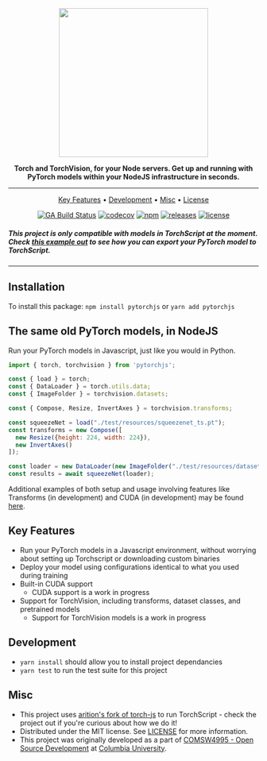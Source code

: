 <div align="center">

<img src="https://raw.githubusercontent.com/raghavmecheri/ptjs/master/assets/img/ptjs.png" width="300px">


**Torch and TorchVision, for your Node servers.
Get up and running with PyTorch models within your NodeJS infrastructure in seconds.**

---

<p align="center">
  <a href="#key-features">Key Features</a> •
  <a href="#development">Development</a> •
  <a href="#misc">Misc</a> •
  <a href="#license">License</a>
</p>

[![GA Build Status](https://img.shields.io/github/workflow/status/raghavmecheri/ptjs/Push%20CICD?style=for-the-badge)](https://github.com/raghavmecheri/ptjs/actions)
[![codecov](https://img.shields.io/codecov/c/github/raghavmecheri/ptjs?style=for-the-badge)](https://img.shields.io/codecov/c/github/raghavmecheri/ptjs?style=for-the-badge)
[![npm](https://img.shields.io/npm/v/pytorchjs?style=for-the-badge)](https://www.npmjs.com/package/pytorchjs)
[![releases](https://img.shields.io/github/v/release/raghavmecheri/ptjs?sort=semver&style=for-the-badge)](https://img.shields.io/github/v/release/raghavmecheri/ptjs?sort=semver&style=for-the-badge)
[![license](https://img.shields.io/github/license/raghavmecheri/coms4995?style=for-the-badge)](https://github.com/raghavmecheri/ptjs/blob/master/LICENSE)

</div>

##### This project is only compatible with models in TorchScript at the moment. Check [this example out](./examples/Exporting.md) to see how you can export your PyTorch model to TorchScript.

---

## Installation
To install this package: `npm install pytorchjs` or `yarn add pytorchjs`

## The same old PyTorch models, in NodeJS
Run your PyTorch models in Javascript, just like you would in Python.
```js
import { torch, torchvision } from 'pytorchjs';

const { load } = torch;
const { DataLoader } = torch.utils.data;
const { ImageFolder } = torchvision.datasets;

const { Compose, Resize, InvertAxes } = torchvision.transforms;

const squeezeNet = load("./test/resources/squeezenet_ts.pt");
const transforms = new Compose([
  new Resize({height: 224, width: 224}),
  new InvertAxes()
]);

const loader = new DataLoader(new ImageFolder("./test/resources/dataset"), 1, transforms);
const results = await squeezeNet(loader);
```
Additional examples of both setup and usage involving features like Transforms (in development) and CUDA (in development) may be found [here](./examples).

## Key Features
* Run your PyTorch models in a Javascript environment, without worrying about setting up Torchscript or downloading custom binaries
* Deploy your model using configurations identical to what you used during training
* Built-in CUDA support
	* CUDA support is a work in progress
* Support for TorchVision, including transforms, dataset classes, and pretrained models
	* Support for TorchVision models is a work in progress

## Development
 * ```yarn install``` should allow you to install project dependancies
 * ```yarn test``` to run the test suite for this project

## Misc
* This project uses [arition's fork of torch-js](https://github.com/arition/torch-js) to run TorchScript - check the project out if you're curious about how we do it!
* Distributed under the MIT license. See [LICENSE](./LICENSE) for more information.
* This project was originally developed as a part of [COMSW4995 - Open Source Development](http://www.cs.columbia.edu/~paine/4995/) at [Columbia University](https://www.columbia.edu/).

